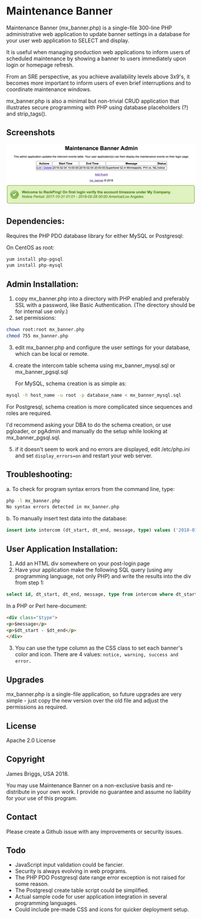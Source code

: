 # Maintenance Banner

Maintenance Banner (mx_banner.php) is a single-file 300-line PHP administrative web application to update banner settings in a database for your user web application to SELECT and display.

It is useful when managing production web applications to inform users of scheduled maintenance by showing a banner to users immediately upon login or homepage refresh.

From an SRE perspective, as you achieve availability levels above 3x9's, it becomes more important to inform users of even brief interruptions and to coordinate maintenance windows.

mx_banner.php is also a minimal but non-trivial CRUD application that illustrates secure programming with PHP using database placeholders (?) and strip_tags().

## Screenshots

![mx_banner list of events](https://github.com/jamesbriggs/maintenance_banner/blob/master/docs/mx_banner.png)
![user application displaying event](https://github.com/jamesbriggs/maintenance_banner/blob/master/docs/mx_banner_user.png)

## Dependencies:

Requires the PHP PDO database library for either MySQL or Postgresql:

   On CentOS as root:

```bash
yum install php-pgsql
yum install php-mysql
```

## Admin Installation:

1. copy mx_banner.php into a directory with PHP enabled and preferably SSL with a password, like Basic Authentication. (The directory should be for internal use only.)
2. set permissions:

```bash
chown root:root mx_banner.php
chmod 755 mx_banner.php
```

3. edit mx_banner.php and configure the user settings for your database, which can be local or remote.
4. create the intercom table schema using mx_banner_mysql.sql or mx_banner_pgsql.sql

   For MySQL, schema creation is as simple as:

```bash
mysql -h host_name -u root -p database_name < mx_banner_mysql.sql
```

   For Postgresql, schema creation is more complicated since sequences and roles are required.

   I'd recommend asking your DBA to do the schema creation, or use pgloader, or pgAdmin and manually do the setup while looking at mx_banner_pgsql.sql.

5. if it doesn't seem to work and no errors are displayed, edit /etc/php.ini and set `display_errors=on` and restart your web server.

## Troubleshooting:

a. To check for program syntax errors from the command line, type:

```bash
php -l mx_banner.php
No syntax errors detected in mx_banner.php
```

b. To manually insert test data into the database:
```sql
insert into intercom (dt_start, dt_end, message, type) values ('2018-01-11 14:17:03', '2018-02-27 00:00:00', 'Test message.', 'notice');
```

## User Application Installation:

1. Add an HTML div somewhere on your post-login page
2. Have your application make the following SQL query (using any programming language, not only PHP) and write the results into the div from step 1:

```sql
select id, dt_start, dt_end, message, type from intercom where dt_start <= now() and dt_end >= now() order by dt_start;
```

   In a PHP or Perl here-document:

```html
<div class="$type">
<p>$message</p>
<p>$dt_start - $dt_end</p>
</div>
```

3. You can use the type column as the CSS class to set each banner's color and icon. There are 4 values: `notice, warning, success and error.`

## Upgrades

mx_banner.php is a single-file application, so future upgrades are very simple - just copy the new version over the old file and adjust the permissions as required.

## License

Apache 2.0 License

## Copyright

James Briggs, USA 2018.

You may use Maintenance Banner on a non-exclusive basis and re-distribute in your own work. I provide no guarantee and assume no liability for your use of this program.

## Contact

Please create a Github issue with any improvements or security issues.

## Todo

- JavaScript input validation could be fancier.
- Security is always evolving in web programs.
- The PHP PDO Postgresql date range error exception is not raised for some reason.
- The Postgresql create table script could be simplified.
- Actual sample code for user application integration in several programming languages.
- Could include pre-made CSS and icons for quicker deployment setup.

